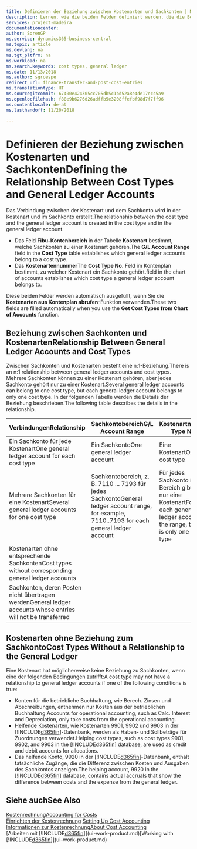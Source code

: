 ```yaml
---
title: Definieren der Beziehung zwischen Kostenarten und Sachkonten | Microsoft Docs
description: Lernen, wie die beiden Felder definiert werden, die die Beziehung zwischen Kostenart und Sachkonto festlegen
services: project-madeira
documentationcenter: 
author: SorenGP
ms.service: dynamics365-business-central
ms.topic: article
ms.devlang: na
ms.tgt_pltfrm: na
ms.workload: na
ms.search.keywords: cost types, general ledger
ms.date: 11/13/2018
ms.author: sgroespe
redirect_url: finance-transfer-and-post-cost-entries
ms.translationtype: HT
ms.sourcegitcommit: 67400e424305cc705db5c1bd52a8e4de17ecc5a9
ms.openlocfilehash: f80e9b6276d26adffb5e3208ffefbf98d7f7ff96
ms.contentlocale: de-at
ms.lasthandoff: 11/20/2018

---
```

# <a name="defining-the-relationship-between-cost-types-and-general-ledger-accounts"></a><span data-ttu-id="e16b5-103">Definieren der Beziehung zwischen Kostenarten und Sachkonten</span><span class="sxs-lookup"><span data-stu-id="e16b5-103">Defining the Relationship Between Cost Types and General Ledger Accounts</span></span>
<span data-ttu-id="e16b5-104">Das Verbindung zwischen der Kostenart und dem Sachkonto wird in der Kostenart und im Sachkonto erstellt.</span><span class="sxs-lookup"><span data-stu-id="e16b5-104">The relationship between the cost type and the general ledger account is created in the cost type and in the general ledger account.</span></span>  

* <span data-ttu-id="e16b5-105">Das Feld **Fibu-Kontenbereich** in der Tabelle **Kostenart** bestimmt, welche Sachkonten zu einer Kostenart gehören.</span><span class="sxs-lookup"><span data-stu-id="e16b5-105">The **G/L Account Range** field in the **Cost Type** table establishes which general ledger accounts belong to a cost type.</span></span>  
* <span data-ttu-id="e16b5-106">Das **Kostenartennummer**</span><span class="sxs-lookup"><span data-stu-id="e16b5-106">The **Cost Type No.**</span></span> <span data-ttu-id="e16b5-107">Feld im Kontenplan bestimmt, zu welcher Kostenart ein Sachkonto gehört.</span><span class="sxs-lookup"><span data-stu-id="e16b5-107">field in the chart of accounts establishes which cost type a general ledger account belongs to.</span></span>  

<span data-ttu-id="e16b5-108">Diese beiden Felder werden automatisch ausgefüllt, wenn Sie die **Kostenarten aus Kontenplan abrufen**-Funktion verwenden.</span><span class="sxs-lookup"><span data-stu-id="e16b5-108">These two fields are filled automatically when you use the **Get Cost Types from Chart of Accounts** function.</span></span>  

## <a name="relationship-between-general-ledger-accounts-and-cost-types"></a><span data-ttu-id="e16b5-109">Beziehung zwischen Sachkonten und Kostenarten</span><span class="sxs-lookup"><span data-stu-id="e16b5-109">Relationship Between General Ledger Accounts and Cost Types</span></span>  
<span data-ttu-id="e16b5-110">Zwischen Sachkonten und Kostenarten besteht eine n:1-Beziehung.</span><span class="sxs-lookup"><span data-stu-id="e16b5-110">There is an n:1 relationship between general ledger accounts and cost types.</span></span> <span data-ttu-id="e16b5-111">Mehrere Sachkonten können zu einer Kostenart gehören, aber jedes Sachkonto gehört nur zu einer Kostenart.</span><span class="sxs-lookup"><span data-stu-id="e16b5-111">Several general ledger accounts can belong to one cost type, but each general ledger account belongs to only one cost type.</span></span> <span data-ttu-id="e16b5-112">In der folgenden Tabelle werden die Details der Beziehung beschrieben.</span><span class="sxs-lookup"><span data-stu-id="e16b5-112">The following table describes the details in the relationship.</span></span>  

|<span data-ttu-id="e16b5-113">Verbindungen</span><span class="sxs-lookup"><span data-stu-id="e16b5-113">Relationship</span></span>|<span data-ttu-id="e16b5-114">**Sachkontobereich**</span><span class="sxs-lookup"><span data-stu-id="e16b5-114">**G/L Account Range**</span></span>|<span data-ttu-id="e16b5-115">**Kostenartnr.**</span><span class="sxs-lookup"><span data-stu-id="e16b5-115">**Cost Type No.**</span></span>|  
|------------------|------------------------------------------------|-------------------------------------------|  
|<span data-ttu-id="e16b5-116">Ein Sachkonto für jede Kostenart</span><span class="sxs-lookup"><span data-stu-id="e16b5-116">One general ledger account for each cost type</span></span>|<span data-ttu-id="e16b5-117">Ein Sachkonto</span><span class="sxs-lookup"><span data-stu-id="e16b5-117">One general ledger account</span></span>|<span data-ttu-id="e16b5-118">Eine Kostenart</span><span class="sxs-lookup"><span data-stu-id="e16b5-118">One cost type</span></span>|  
|<span data-ttu-id="e16b5-119">Mehrere Sachkonten für eine Kostenart</span><span class="sxs-lookup"><span data-stu-id="e16b5-119">Several general ledger accounts for one cost type</span></span>|<span data-ttu-id="e16b5-120">Sachkontobereich, z. B. 7110 ... 7193 für jedes Sachkonto</span><span class="sxs-lookup"><span data-stu-id="e16b5-120">General ledger account range, for example, 7110..7193 for each general ledger account</span></span>|<span data-ttu-id="e16b5-121">Für jedes Sachkonto im Bereich gibt es nur eine Kostenart</span><span class="sxs-lookup"><span data-stu-id="e16b5-121">For each general ledger account in the range, there is only one cost type</span></span>|  
|<span data-ttu-id="e16b5-122">Kostenarten ohne entsprechende Sachkonten</span><span class="sxs-lookup"><span data-stu-id="e16b5-122">Cost types without corresponding general ledger accounts</span></span>|<Empty>||  
|<span data-ttu-id="e16b5-123">Sachkonten, deren Posten nicht übertragen werden</span><span class="sxs-lookup"><span data-stu-id="e16b5-123">General ledger accounts whose entries will not be transferred</span></span>||<Empty>|  

## <a name="cost-types-without-a-relationship-to-the-general-ledger"></a><span data-ttu-id="e16b5-124">Kostenarten ohne Beziehung zum Sachkonto</span><span class="sxs-lookup"><span data-stu-id="e16b5-124">Cost Types Without a Relationship to the General Ledger</span></span>  
<span data-ttu-id="e16b5-125">Eine Kostenart hat möglicherweise keine Beziehung zu Sachkonten, wenn eine der folgenden Bedingungen zutrifft:</span><span class="sxs-lookup"><span data-stu-id="e16b5-125">A cost type may not have a relationship to general ledger accounts if one of the following conditions is true:</span></span>  

* <span data-ttu-id="e16b5-126">Konten für die betriebliche Buchhaltung, wie Berech. Zinsen und Abschreibungen, entnehmen nur Kosten aus der betrieblichen Buchhaltung.</span><span class="sxs-lookup"><span data-stu-id="e16b5-126">Accounts for operational accounting, such as Calc. Interest and Depreciation, only take costs from the operational accounting.</span></span>  
* <span data-ttu-id="e16b5-127">Helfende Kostenarten, wie Kostenarten 9901, 9902 und 9903 in der [!INCLUDE[d365fin](includes/d365fin_md.md)]-Datenbank, werden als Haben- und Sollbeträge für Zuordnungen verwendet.</span><span class="sxs-lookup"><span data-stu-id="e16b5-127">Helping cost types, such as cost types 9901, 9902, and 9903 in the [!INCLUDE[d365fin](includes/d365fin_md.md)] database, are used as credit and debit accounts for allocations.</span></span>  
* <span data-ttu-id="e16b5-128">Das helfende Konto, 9920 in der [!INCLUDE[d365fin](includes/d365fin_md.md)]-Datenbank, enthält tatsächliche Zugänge, die die Differenz zwischen Kosten und Ausgaben des Sachkontos anzeigen.</span><span class="sxs-lookup"><span data-stu-id="e16b5-128">The helping account, 9920 in the [!INCLUDE[d365fin](includes/d365fin_md.md)] database, contains actual accruals that show the difference between costs and the expense from the general ledger.</span></span>  

## <a name="see-also"></a><span data-ttu-id="e16b5-129">Siehe auch</span><span class="sxs-lookup"><span data-stu-id="e16b5-129">See Also</span></span>  
[<span data-ttu-id="e16b5-130">Kostenrechnung</span><span class="sxs-lookup"><span data-stu-id="e16b5-130">Accounting for Costs</span></span>](finance-manage-cost-accounting.md)  
<span data-ttu-id="e16b5-131">[Einrichten der Kostenrechnung](finance-set-up-cost-accounting.md) </span><span class="sxs-lookup"><span data-stu-id="e16b5-131">[Setting Up Cost Accounting](finance-set-up-cost-accounting.md) </span></span>  
[<span data-ttu-id="e16b5-132">Informationen zur Kostenrechnung</span><span class="sxs-lookup"><span data-stu-id="e16b5-132">About Cost Accounting</span></span>](finance-about-cost-accounting.md)  
<span data-ttu-id="e16b5-133">[Arbeiten mit [!INCLUDE[d365fin](includes/d365fin_md.md)]](ui-work-product.md)</span><span class="sxs-lookup"><span data-stu-id="e16b5-133">[Working with [!INCLUDE[d365fin](includes/d365fin_md.md)]](ui-work-product.md)</span></span>

